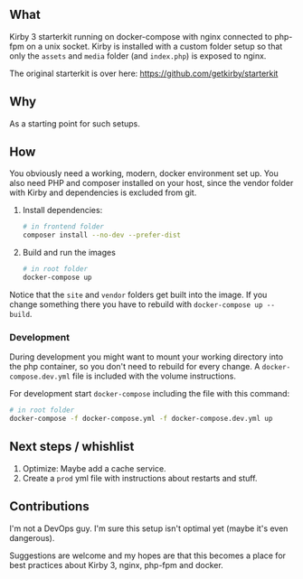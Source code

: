 ## What
Kirby 3 starterkit running on docker-compose with nginx connected to php-fpm on a unix socket. 
Kirby is installed with a custom folder setup so that only the `assets` and `media` folder (and `index.php`) is exposed to nginx.

The original starterkit is over here: https://github.com/getkirby/starterkit

## Why 
As a starting point for such setups. 

## How
You obviously need a working, modern, docker environment set up. You also need PHP and composer installed on your host, since the vendor folder with Kirby and dependencies is excluded from git.

1. Install dependencies:
    ```bash
    # in frontend folder
    composer install --no-dev --prefer-dist
    ```
2. Build and run the images
    ```bash
    # in root folder
    docker-compose up
    ```

Notice that the `site` and `vendor` folders get built into the image. If you change something there you have to rebuild with `docker-compose up --build`.

### Development
During development you might want to mount your working directory into the php container, so you don't need to rebuild for every change.
A `docker-compose.dev.yml` file is included with the volume instructions. 

For development start `docker-compose` including the file with this command:

```bash
# in root folder
docker-compose -f docker-compose.yml -f docker-compose.dev.yml up
```

## Next steps / whishlist
1. Optimize: Maybe add a cache service. 
2. Create a `prod` yml file with instructions about restarts and stuff.

## Contributions
I'm not a DevOps guy. I'm sure this setup isn't optimal yet (maybe it's even dangerous). 

Suggestions are welcome and my hopes are that this becomes a place for best practices about Kirby 3, nginx, php-fpm and docker. 